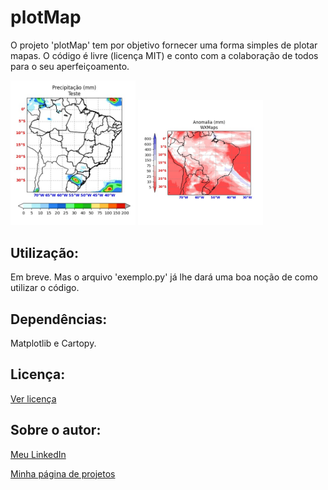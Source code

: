 # plotMap
O projeto 'plotMap' tem por objetivo fornecer uma forma simples de plotar mapas.
O código é livre (licença MIT) e conto com a colaboração de todos para o seu aperfeiçoamento.

<img src="mapa_home.png" width="200">
<img src="mapa_home_2.png" width="200">

## Utilização:

Em breve. 
Mas o arquivo 'exemplo.py' já lhe dará uma boa noção de como utilizar o código.

## Dependências:

Matplotlib e Cartopy.

## Licença:

[Ver licença](LICENSE)


## Sobre o autor:

[Meu LinkedIn](http://www.linkedin.com/in/nelsonrossibittencourt)

[Minha página de projetos](http://www.nrbenergia.somee.com)


